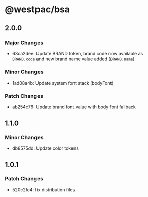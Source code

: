 # @westpac/bsa

## 2.0.0

### Major Changes

- 63ca2dee: Update BRAND token, brand code now available as `BRAND.code` and new brand name value added (`BRAND.name`)

### Minor Changes

- 1ad08a4b: Update system font stack (bodyFont)

### Patch Changes

- ab254c76: Update brand font value with body font fallback

## 1.1.0

### Minor Changes

- db8575dd: Update color tokens

## 1.0.1

### Patch Changes

- 520c2fc4: fix distribution files
